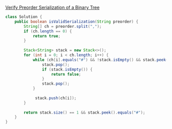 [Verify Preorder Serialization of a Binary Tree](https://leetcode.com/problems/verify-preorder-serialization-of-a-binary-tree/description/)

```java
class Solution {
    public boolean isValidSerialization(String preorder) {
        String[] ch = preorder.split(",");
        if (ch.length == 0) {
            return true;
        }
        
        Stack<String> stack = new Stack<>();
        for (int i = 0; i < ch.length; i++) { 
            while (ch[i].equals("#") && !stack.isEmpty() && stack.peek().equals("#")) {
                stack.pop();
                if (stack.isEmpty()) {
                    return false;
                }
                stack.pop();
            }
            
             stack.push(ch[i]);
        }
        
        return stack.size() == 1 && stack.peek().equals("#");
    }
}
```
